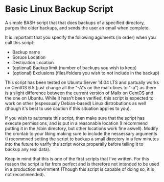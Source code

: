 # Basic Linux Backup Script
A simple BASH script that that does backups of a specified directory, purges the older backups, and sends the user an email when complete.

It is important that you specify the following aguments (in order) when you call this script:
  - Backup name
  - Soruce Location
  - Destination Location
  - (optional) Backup limit (number of backups you wish to keep)
  - (optional) Exclusions (files/folders you wish to not include in the backup)

This script has been tested on Ubuntu Server 14.04 LTS and partually works on CentOS 6.5 (just change all the "-A"s on the mailx lines to "-a") as there is a slight difference between the current version of Mailx on CentOS and the one on Ubuntu. While it hasn't been varified, this script is expected to work on other (espessually Debian-based) Linux distrobutions as well (though it's best to use caution if this situation applies to you).

If you wish to automate this script, then make sure that the script has execute permissions, and is put in a reasonable location (I recommend putting it in the /sbin directory, but other locations work fine aswell). Modify the crontab to your liking making sure to include the nessessary arguments (I recommned setting the script to backup a small directory in a few minutes into the future to varify the script works properally before telling it to backup any real data).

Keep in mind that this is one of the first scripts that I've written. For this reason the script is far from perfect and is therefore not intended to be used in a production envirnment (Though this script is capable of doing so, it is not recommended).
